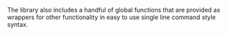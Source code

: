 ﻿The library also includes a handful of global functions that are provided as wrappers for other functionality in easy to use single line command style syntax.